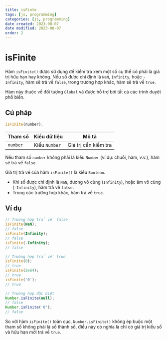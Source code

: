 ```yaml
---
title: isFinte
tags: [js, programming]
categories: [js, programming]
date created: 2023-08-07
date modified: 2023-08-07
order: 2
---
```


# isFinite

Hàm `isFinite()` được sử dụng để kiểm tra xem một số cụ thể có phải là giá trị hữu hạn hay không. Nếu số được chỉ định là `NaN`, `Infinity`, hoặc `-Infinity`, hàm sẽ trả về `false`, trong trường hợp khác, hàm sẽ trả về `true`.

Hàm này thuộc về đối tượng `Global` và được hỗ trợ bởi tất cả các trình duyệt phổ biến.

## Cú pháp

```js
isFinite(number);
```

| Tham số   | Kiểu dữ liệu | Mô tả             |
| --------- | ------------ | ---------------- |
| `number`  | Kiểu `Number` | Giá trị cần kiểm tra |

Nếu tham số `number` không phải là kiểu `Number` (ví dụ: chuỗi, hàm, v.v.), hàm sẽ trả về `false`.

Giá trị trả về của hàm `isFinite()` là kiểu `Boolean`.

- Khi số được chỉ định là `NaN`, dương vô cùng (`Infinity`), hoặc âm vô cùng (`-Infinity`), hàm trả về `false`.
- Trong các trường hợp khác, hàm trả về `true`.

## Ví dụ

```js
// Trường hợp trả về false
isFinite(NaN);
// false
isFinite(Infinity);
// false
isFinite(-Infinity);
// false

// Trường hợp trả về true
isFinite(0);
// true
isFinite(2e64);
// true
isFinite('0');
// true

// Trường hợp đặc biệt
Number.isFinite(null);
// false
Number.isFinite('0');
// false
```

So với hàm `isFinite()` toàn cục, `Number.isFinite()` không ép buộc một tham số không phải là số thành số, điều này có nghĩa là chỉ có giá trị kiểu số và hữu hạn mới trả về `true`.
